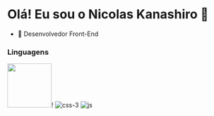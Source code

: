 <h1> Olá! Eu sou o Nicolas Kanashiro 👋 </h1>
<ul> <li>🔭 Desenvolvedor Front-End</li> </ul>

<h3>Linguagens</h1>

<img src="[html](https://github.com/nkhora7/nkhora7/assets/132714964/21ed1d57-8bc4-4138-9c3e-28339679fd3f)" width="100px"/>!
![css-3](https://github.com/nkhora7/nkhora7/assets/132714964/af3046ff-ac1b-4695-9da9-621da28d5bae)
![js](https://github.com/nkhora7/nkhora7/assets/132714964/4de4f297-b49e-4466-88f6-d5c8f8715d7d)
